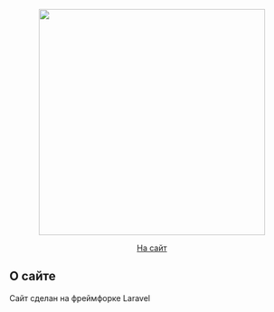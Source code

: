 <p align="center"><a href="https://laravel.com" target="_blank"><img src="https://sweetdecor.spb.ru/public/img/logotip.png" width="400"></a></p>

<p align="center">
<a href="https://sweetdecor.spb.ru/">На сайт</a>
</p>

## О сайте 

Сайт сделан на фреймфорке Laravel
